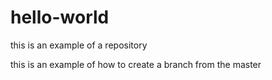 # hello-world
this is an example of a repository

this is an example of how to create a branch from the master
